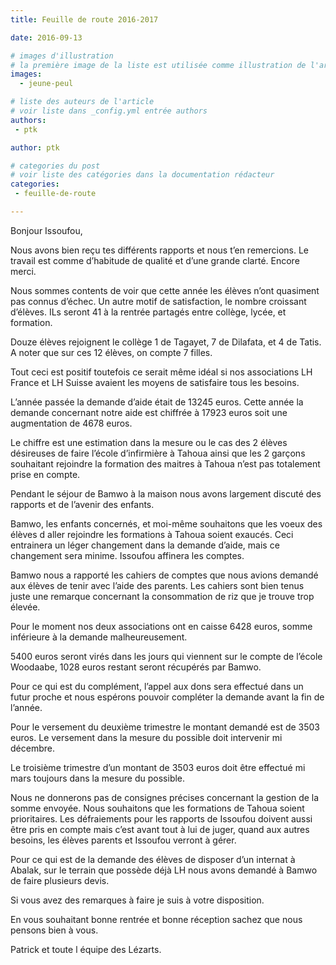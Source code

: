 ```yaml
---
title: Feuille de route 2016-2017

date: 2016-09-13

# images d'illustration
# la première image de la liste est utilisée comme illustration de l'article dans les pages de listing.
images:
  - jeune-peul

# liste des auteurs de l'article
# voir liste dans _config.yml entrée authors
authors:
 - ptk

author: ptk

# categories du post
# voir liste des catégories dans la documentation rédacteur
categories:
 - feuille-de-route

---
```


Bonjour Issoufou,

Nous avons bien reçu tes différents rapports et nous t’en remercions. Le travail est comme d’habitude de qualité et d’une grande clarté. Encore merci.

Nous sommes contents de voir que cette année les élèves n’ont quasiment pas connus d’échec.
Un autre motif de satisfaction, le nombre croissant d’élèves. ILs seront 41 à la rentrée  partagés entre collège, lycée, et formation.

Douze élèves rejoignent le collège 1 de Tagayet, 7 de Dilafata, et 4 de Tatis. A noter que sur ces 12 élèves, on compte 7 filles.

Tout ceci est positif toutefois ce serait même idéal si nos associations LH France et LH Suisse avaient les moyens de satisfaire tous les besoins.

L’année passée la demande d’aide était de 13245 euros. Cette année la demande concernant notre aide est chiffrée à 17923 euros soit une augmentation de 4678 euros.

Le chiffre est une estimation dans la mesure ou le cas des 2 élèves désireuses de faire l’école d’infirmière  à Tahoua ainsi que les 2 garçons souhaitant rejoindre la formation des maitres à Tahoua n’est pas totalement prise en compte.

Pendant le séjour de Bamwo à la maison nous avons largement discuté des rapports et de l’avenir des enfants.

Bamwo,  les enfants concernés, et moi-même souhaitons que les voeux des élèves d aller rejoindre les formations à Tahoua soient exaucés. Ceci entrainera  un léger changement dans la demande d’aide, mais ce changement sera minime. Issoufou  affinera les comptes.

Bamwo nous a rapporté les cahiers de comptes que nous avions demandé aux élèves de tenir avec l’aide des parents. Les cahiers sont bien tenus juste une remarque concernant la consommation de riz que je trouve trop élevée.

Pour le moment nos deux associations ont en caisse 6428 euros, somme inférieure à la demande malheureusement.

5400 euros seront virés dans les jours qui viennent sur le compte de l’école Woodaabe, 1028 euros restant seront récupérés par Bamwo.

Pour ce qui est du complément, l’appel aux dons sera effectué dans un futur proche et nous espérons pouvoir compléter la demande avant la fin de l’année.

Pour le versement du deuxième trimestre le montant demandé est de 3503 euros. Le versement  dans la mesure du possible doit intervenir mi décembre.

Le troisième trimestre d’un montant de 3503 euros doit être effectué mi mars toujours dans la mesure du possible.

Nous ne donnerons pas de consignes précises concernant la gestion de la somme envoyée. Nous souhaitons que les formations de Tahoua soient prioritaires. Les défraiements pour les rapports de Issoufou doivent aussi être pris en compte mais c’est avant tout à lui de juger, quand aux autres besoins, les élèves parents et Issoufou verront à gérer.

Pour ce qui est de la demande des élèves de disposer d’un internat à Abalak, sur le terrain que possède déjà LH nous avons demandé à Bamwo de faire plusieurs devis.

Si vous avez des remarques à faire je suis à votre disposition.

En vous souhaitant bonne rentrée et bonne réception sachez que nous pensons bien à vous.

Patrick et toute l équipe des Lézarts.

